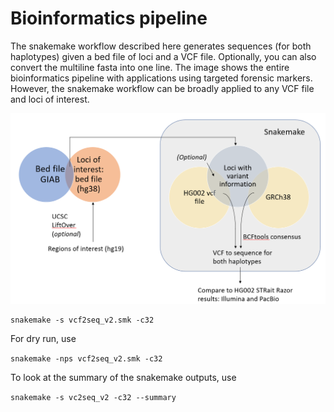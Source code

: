 # Bioinformatics pipeline

The snakemake workflow described here generates sequences (for both haplotypes) given a bed 
file of loci and a VCF file. Optionally, you can also convert the multiline fasta into one line.
The image shows the entire bioinformatics pipeline with applications using targeted forensic markers.
However, the snakemake workflow can be broadly applied to any VCF file and loci of interest. 

![Pipeline Image](./Bioinformatics_pipeline.PNG)

```
snakemake -s vcf2seq_v2.smk -c32
```

For dry run, use

`snakemake -nps vcf2seq_v2.smk -c32`

To look at the summary of the snakemake outputs, use

`snakemake -s vc2seq_v2 -c32 --summary`